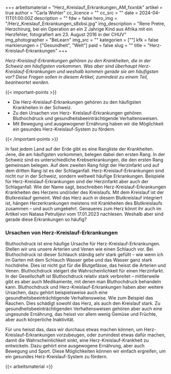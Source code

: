 +++
arbeitsmaterial = "Herz_Kreislauf_Erkrankungen_AM_fxxnbk"
artikel = true
author = "Carla Wohler"
cc_licence = ""
cc_src = ""
date = 2024-04-11T01:00:00Z
description = ""
fdw = false
hero_img = "/Herz_Kreislauf_Erkrankungen_s8xbsi.jpg"
img_description = "Rene Pretre, Herzchirurg, bei ein Operation an ein 2 Jahrige Kind aus Afrika mit ein Herzfehler, fotografiert am 23. August 2016 in der CHUV"
img_photographer = "BeLearn"
img_src = ""
kategorien = [""]
kfk = false
markierungen = ["Gesundheit", "Welt"]
paid = false
slug = ""
title = "Herz-Kreislauf-Erkrankungen"
+++

_Herz-Kreislauf-Erkrankungen gehören zu den Krankheiten, die in der Schweiz am häufigsten vorkommen. Was aber sind überhaupt Herz-Kreislauf-Erkrankungen und weshalb kommen gerade sie am häufigsten vor? Diese Fragen sollen in diesem Artikel, zumindest zu einem Teil, beantwortet werden._

{{< important-points >}}

<ul>

<li>Die Herz-Kreislauf-Erkrankungen gehören zu den häufigsten Krankheiten in der Schweiz. </li>

<li>Zu den Ursachen von Herz- Kreislauf-Erkrankungen gehören Bluthochdruck und gesundheitsbeeinträchtigende Verhaltensweisen.</li>

<li>Mit Bewegung und ausgewogener Ernährung haben wir die Möglichkeit ein gesundes Herz-Kreislauf-System zu fördern.</li>

</ul>

{{< /important-points >}}

In fast jedem Land auf der Erde gibt es eine Rangliste der Krankheiten. Jene, die am häufigsten vorkommen, belegen dabei den ersten Rang. In der Schweiz sind es unterschiedliche Krebserkrankungen, die den ersten Rang gemeinsam belegen. Auf dem zweiten Rang folgt der Herzinfarkt und auf dem dritten Rang ist es der Schlaganfall. Herz-Kreislauf-Erkrankungen sind nicht nur in der Schweiz, sondern weltweit häufige Erkrankungen. Beispiele für Herz-Kreislauf-Erkrankungen sind der Herzinfarkt aber auch der Schlaganfall. Wie der Name sagt, beschreiben Herz-Kreislauf-Erkrankungen Krankheiten des Herzens und/oder des Kreislaufs. Mit dem Kreislauf ist der Blutkreislauf gemeint. Weil das Herz auch in diesem Blutkreislauf integriert ist, hängen Herzerkrankungen meistens mit Krankheiten des Blutkreislaufs zusammen – und auch umgekehrt. Genaueres zum Herz könnt ihr auch im Artikel von Natasa Petrulijevi vom 17.01.2023 nachlesen. Weshalb aber sind gerade diese Erkrankungen so häufig?

### Ursachen von Herz-Kreislauf-Erkrankungen

Bluthochdruck ist eine häufige Ursache für Herz-Kreislauf-Erkrankungen. Stellen wir uns unsere Arterien und Venen wie einen Schlauch vor. Bei Bluthochdruck ist dieser Schlauch ständig sehr stark gefüllt – wie wenn ich im Garten mit dem Schlauch Wasser gebe und das Wasser ganz stark hochdrehe. Dies ist nicht gut für die Blutgefässe, das heisst die Arterien und Venen. Bluthochdruck steigert die Wahrscheinlichkeit für einen Herzinfarkt. In der Gesellschaft ist Bluthochdruck relativ stark verbreitet – mittlerweile gibt es aber auch Medikamente, mit denen man Bluthochdruck behandeln kann. Bluthochdruck und Herz-Kreislauf-Erkrankungen haben aber weitere Ursachen, dazu gehört beispielsweise auch eine gesundheitsbeeinträchtigende Verhaltensweise. Wie zum Beispiel das Rauchen. Dies schädigt sowohl das Herz, als auch den Kreislauf stark. Zu gesundheitsbeeinträchtigenden Verhaltensweisen gehören aber auch eine ungesunde Ernährung, das heisst vor allem wenig Gemüse und Früchte, aber auch körperliche Inaktivität.

Für uns heisst das, dass wir durchaus etwas machen können, um Herz-Kreislauf-Erkrankungen vorzubeugen, oder zumindest etwas dafür machen, damit die Wahrscheinlichkeit sinkt, eine Herz-Kreislauf-Krankheit zu entwickeln. Dazu gehört eine ausgewogene Ernährung, aber auch Bewegung und Sport. Diese Möglichkeiten können wir einfach ergreifen, um ein gesundes Herz-Kreislauf-System zu fördern.

{{< arbeitsmaterial >}}
